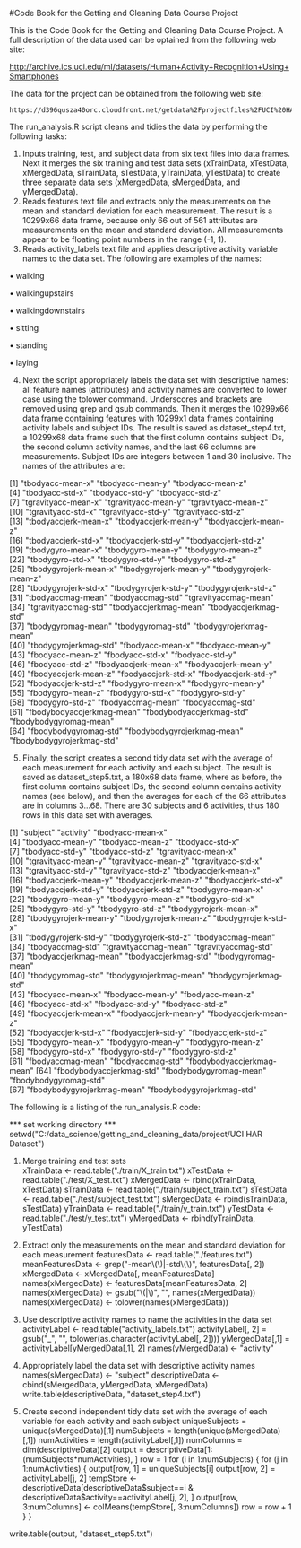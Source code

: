 #Code Book for the Getting and Cleaning Data Course Project

 This is the Code Book for the Getting and Cleaning Data Course Project. A full description of the data used can be optained from the following web site:
	
http://archive.ics.uci.edu/ml/datasets/Human+Activity+Recognition+Using+Smartphones 

The data for the project can be obtained from the following web site:

	https://d396qusza40orc.cloudfront.net/getdata%2Fprojectfiles%2FUCI%20HAR%20Dataset.zip
The run_analysis.R script cleans and tidies the data by performing the following tasks: 
1.	Inputs training, test, and subject data from six text files into data frames. Next it merges the six training and test data sets (xTrainData, xTestData, xMergedData, sTrainData, sTestData, yTrainData, yTestData) to create three separate data sets (xMergedData, sMergedData, and yMergedData). 
2.	Reads features text file and extracts only the measurements on the mean and standard deviation for each measurement. The result is a 10299x66 data frame, because only 66 out of 561 attributes are measurements on the mean and standard deviation. All measurements appear to be floating point numbers in the range (-1, 1).
3.	Reads activity_labels text file and applies descriptive activity variable names to the data set. The following are examples of the names:

•	walking

•	walkingupstairs

•	walkingdownstairs

•	sitting

•	standing

•	laying

4.	Next the script appropriately labels the data set with descriptive names: all feature names (attributes) and activity names are converted to lower case using the tolower command. Underscores and brackets are removed using grep and gsub commands.  Then it merges the 10299x66 data frame containing features with 10299x1 data frames containing activity labels and subject IDs. The result is saved as dataset_step4.txt, a 10299x68 data frame such that the first column contains subject IDs, the second column activity names, and the last 66 columns are measurements. Subject IDs are integers between 1 and 30 inclusive. The names of the attributes are: 

[1] "tbodyacc-mean-x"           "tbodyacc-mean-y"           "tbodyacc-mean-z"          
 [4] "tbodyacc-std-x"            "tbodyacc-std-y"            "tbodyacc-std-z"           
 [7] "tgravityacc-mean-x"        "tgravityacc-mean-y"        "tgravityacc-mean-z"       
[10] "tgravityacc-std-x"         "tgravityacc-std-y"         "tgravityacc-std-z"        
[13] "tbodyaccjerk-mean-x"       "tbodyaccjerk-mean-y"       "tbodyaccjerk-mean-z"      
[16] "tbodyaccjerk-std-x"        "tbodyaccjerk-std-y"        "tbodyaccjerk-std-z"       
[19] "tbodygyro-mean-x"          "tbodygyro-mean-y"          "tbodygyro-mean-z"         
[22] "tbodygyro-std-x"           "tbodygyro-std-y"           "tbodygyro-std-z"          
[25] "tbodygyrojerk-mean-x"      "tbodygyrojerk-mean-y"      "tbodygyrojerk-mean-z"     
[28] "tbodygyrojerk-std-x"       "tbodygyrojerk-std-y"       "tbodygyrojerk-std-z"      
[31] "tbodyaccmag-mean"          "tbodyaccmag-std"           "tgravityaccmag-mean"      
[34] "tgravityaccmag-std"        "tbodyaccjerkmag-mean"      "tbodyaccjerkmag-std"      
[37] "tbodygyromag-mean"         "tbodygyromag-std"          "tbodygyrojerkmag-mean"    
[40] "tbodygyrojerkmag-std"      "fbodyacc-mean-x"           "fbodyacc-mean-y"          
[43] "fbodyacc-mean-z"           "fbodyacc-std-x"            "fbodyacc-std-y"           
[46] "fbodyacc-std-z"            "fbodyaccjerk-mean-x"       "fbodyaccjerk-mean-y"      
[49] "fbodyaccjerk-mean-z"       "fbodyaccjerk-std-x"        "fbodyaccjerk-std-y"       
[52] "fbodyaccjerk-std-z"        "fbodygyro-mean-x"          "fbodygyro-mean-y"         
[55] "fbodygyro-mean-z"          "fbodygyro-std-x"           "fbodygyro-std-y"          
[58] "fbodygyro-std-z"           "fbodyaccmag-mean"          "fbodyaccmag-std"          
[61] "fbodybodyaccjerkmag-mean"  "fbodybodyaccjerkmag-std"   "fbodybodygyromag-mean"    
[64] "fbodybodygyromag-std"      "fbodybodygyrojerkmag-mean" "fbodybodygyrojerkmag-std" 

5.	Finally, the script creates a second tidy data set with the average of each measurement for each activity and each subject. The result is saved as dataset_step5.txt, a 180x68 data frame, where as before, the first column contains subject IDs, the second column contains activity names (see below), and then the averages for each of the 66 attributes are in columns 3...68. There are 30 subjects and 6 activities, thus 180 rows in this data set with averages.

[1] "subject"                   "activity"                  "tbodyacc-mean-x"          
 [4] "tbodyacc-mean-y"           "tbodyacc-mean-z"           "tbodyacc-std-x"           
 [7] "tbodyacc-std-y"            "tbodyacc-std-z"            "tgravityacc-mean-x"       
[10] "tgravityacc-mean-y"        "tgravityacc-mean-z"        "tgravityacc-std-x"        
[13] "tgravityacc-std-y"         "tgravityacc-std-z"         "tbodyaccjerk-mean-x"      
[16] "tbodyaccjerk-mean-y"       "tbodyaccjerk-mean-z"       "tbodyaccjerk-std-x"       
[19] "tbodyaccjerk-std-y"        "tbodyaccjerk-std-z"        "tbodygyro-mean-x"         
[22] "tbodygyro-mean-y"          "tbodygyro-mean-z"          "tbodygyro-std-x"          
[25] "tbodygyro-std-y"           "tbodygyro-std-z"           "tbodygyrojerk-mean-x"     
[28] "tbodygyrojerk-mean-y"      "tbodygyrojerk-mean-z"      "tbodygyrojerk-std-x"      
[31] "tbodygyrojerk-std-y"       "tbodygyrojerk-std-z"       "tbodyaccmag-mean"         
[34] "tbodyaccmag-std"           "tgravityaccmag-mean"       "tgravityaccmag-std"       
[37] "tbodyaccjerkmag-mean"      "tbodyaccjerkmag-std"       "tbodygyromag-mean"        
[40] "tbodygyromag-std"          "tbodygyrojerkmag-mean"     "tbodygyrojerkmag-std"     
[43] "fbodyacc-mean-x"           "fbodyacc-mean-y"           "fbodyacc-mean-z"          
[46] "fbodyacc-std-x"            "fbodyacc-std-y"            "fbodyacc-std-z"           
[49] "fbodyaccjerk-mean-x"       "fbodyaccjerk-mean-y"       "fbodyaccjerk-mean-z"      
[52] "fbodyaccjerk-std-x"        "fbodyaccjerk-std-y"        "fbodyaccjerk-std-z"       
[55] "fbodygyro-mean-x"          "fbodygyro-mean-y"          "fbodygyro-mean-z"         
[58] "fbodygyro-std-x"           "fbodygyro-std-y"           "fbodygyro-std-z"          
[61] "fbodyaccmag-mean"          "fbodyaccmag-std"           "fbodybodyaccjerkmag-mean" 
[64] "fbodybodyaccjerkmag-std"   "fbodybodygyromag-mean"     "fbodybodygyromag-std"     
[67] "fbodybodygyrojerkmag-mean" "fbodybodygyrojerkmag-std" 

The following is a listing of the run_analysis.R code:

 *** set working directory ***
setwd("C:/data_science/getting_and_cleaning_data/project/UCI HAR Dataset")

 1. Merge training and test sets  
xTrainData <- read.table("./train/X_train.txt")
xTestData <- read.table("./test/X_test.txt")
xMergedData <- rbind(xTrainData, xTestData)
sTrainData <- read.table("./train/subject_train.txt")
sTestData <- read.table("./test/subject_test.txt")
sMergedData <- rbind(sTrainData, sTestData)
yTrainData <- read.table("./train/y_train.txt")
yTestData <- read.table("./test/y_test.txt")
yMergedData <- rbind(yTrainData, yTestData)

 2. Extract only the measurements on the mean and standard deviation for each measurement
featuresData <- read.table("./features.txt")
meanFeaturesData <- grep("-mean\\(\\)|-std\\(\\)", featuresData[, 2])
xMergedData <- xMergedData[, meanFeaturesData]
names(xMergedData) <- featuresData[meanFeaturesData, 2]
names(xMergedData) <- gsub("\\(|\\)", "", names(xMergedData))
names(xMergedData) <- tolower(names(xMergedData))

 3. Use descriptive activity names to name the activities in the data set
activityLabel <- read.table("activity_labels.txt")
activityLabel[, 2] = gsub("_", "", tolower(as.character(activityLabel[, 2])))
yMergedData[,1] = activityLabel[yMergedData[,1], 2]
names(yMergedData) <- "activity"

 4. Appropriately label the data set with descriptive activity names
names(sMergedData) <- "subject"
descriptiveData <- cbind(sMergedData, yMergedData, xMergedData)
write.table(descriptiveData, "dataset_step4.txt")

 5. Create second independent tidy data set with the average of each variable for each activity and each subject
uniqueSubjects = unique(sMergedData)[,1]
numSubjects = length(unique(sMergedData)[,1])
numActivities = length(activityLabel[,1])
numColumns = dim(descriptiveData)[2]
output = descriptiveData[1:(numSubjects*numActivities), ]
row = 1
for (i in 1:numSubjects) {
  for (j in 1:numActivities) {
    output[row, 1] = uniqueSubjects[i]
    output[row, 2] = activityLabel[j, 2]
    tempStore <- descriptiveData[descriptiveData$subject==i & descriptiveData$activity==activityLabel[j, 2], ]
    output[row, 3:numColumns] <- colMeans(tempStore[, 3:numColumns])
    row = row + 1
  }
}

write.table(output, "dataset_step5.txt")
